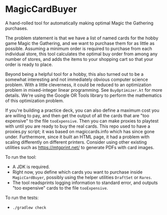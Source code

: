 # MagicCardBuyer

A hand-rolled tool for automatically making optimal Magic the Gathering purchases.

The problem statement is that we have a list of named cards for the hobby game Magic the Gathering, and we want to
purchase them for as little as possible. Assuming a minimum order is required to purchase from each individual store,
this tool calculates the optimal buy order from among any number of stores, and adds the items to your shopping cart so
that your order is ready to place.

Beyond being a helpful tool for a hobby, this also turned out to be a somewhat interesting and not immediately obvious
computer science problem. With a little cleverness, it could be reduced to an optimization problem in mixed-integer
linear programming. See `BuyOptimizer.kt` for more details. We're using the Google OR Tools library to perform the
mathematics of this optimization problem.

If you're building a practice deck, you can also define a maximum cost you are willing to pay, and then get the output
of all the cards that are "too expensive" to the file `tooExpensive`. Then you can make proxies to playtest with until
you are ready to buy the real cards. This repo used to have a proxies.py script; it was based on magiccards.info which
has since gone under. Furthermore, since it built an HTML page, it had a problem with scaling differently on different
printers. Consider using other existing utilities such as https://mtgprint.net/ to generate PDFs with card images.

To run the tool:

* A JDK is required.
* Right now, you define which cards you want to purchase inside `MagicCardBuyer`, possibly using the helper
  utilities `DraftSet` or `Rares`.
* The tool readsprints logging information to standard error, and outputs "too expensive" cards to the
  file `tooExpensive`.

To run the tests:

* `./gradlew check`